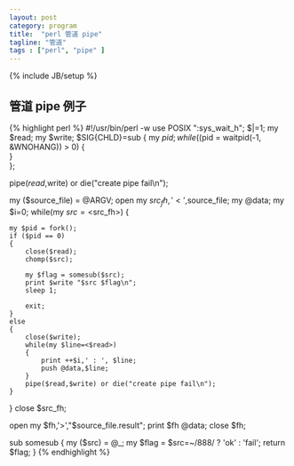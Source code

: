 ```yaml
---
layout: post
category: program
title:  "perl 管道 pipe"
tagline: "管道"
tags : ["perl", "pipe" ] 
---
```

{% include JB/setup %}

## 管道 pipe 例子

{% highlight perl %}
#!/usr/bin/perl -w
use POSIX ":sys_wait_h";
$|=1;
my $read;
my $write;
$SIG{CHLD}=sub {
    my $pid;
    while(($pid = waitpid(-1, &WNOHANG)) > 0) {      
    }  
};

pipe($read,$write) or die("create pipe fail\n");

my ($source_file) =  @ARGV;
open my $src_fh,'<',$source_file;
my @data;
my $i=0;
while(my $src=<$src_fh>)
{

    my $pid = fork();
    if ($pid == 0)
    {
        close($read);
        chomp($src);   

        my $flag = somesub($src);
        print $write "$src $flag\n";
        sleep 1;

        exit;
    }
    else
    {
        close($write);
        while(my $line=<$read>)
        {
            print ++$i,' : ', $line;
            push @data,$line;
        }
        pipe($read,$write) or die("create pipe fail\n");
    }
}
close $src_fh;

open my $fh,'>',"$source_file.result";
print $fh @data;
close $fh;

sub somesub {
    my ($src) = @_;
    my $flag = $src=~/888/ ? 'ok' : 'fail';
    return $flag;
} 
{% endhighlight %}

